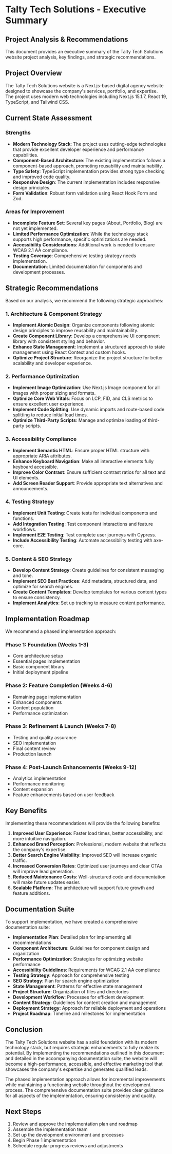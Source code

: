 # Talty Tech Solutions - Executive Summary

## Project Analysis & Recommendations

This document provides an executive summary of the Talty Tech Solutions website project analysis, key findings, and strategic recommendations.

## Project Overview

The Talty Tech Solutions website is a Next.js-based digital agency website designed to showcase the company's services, portfolio, and expertise. The project uses modern web technologies including Next.js 15.1.7, React 19, TypeScript, and Tailwind CSS.

## Current State Assessment

### Strengths

- **Modern Technology Stack**: The project uses cutting-edge technologies that provide excellent developer experience and performance capabilities.
- **Component-Based Architecture**: The existing implementation follows a component-based approach, promoting reusability and maintainability.
- **Type Safety**: TypeScript implementation provides strong type checking and improved code quality.
- **Responsive Design**: The current implementation includes responsive design principles.
- **Form Validation**: Robust form validation using React Hook Form and Zod.

### Areas for Improvement

- **Incomplete Feature Set**: Several key pages (About, Portfolio, Blog) are not yet implemented.
- **Limited Performance Optimization**: While the technology stack supports high performance, specific optimizations are needed.
- **Accessibility Considerations**: Additional work is needed to ensure WCAG 2.1 AA compliance.
- **Testing Coverage**: Comprehensive testing strategy needs implementation.
- **Documentation**: Limited documentation for components and development processes.

## Strategic Recommendations

Based on our analysis, we recommend the following strategic approaches:

### 1. Architecture & Component Strategy

- **Implement Atomic Design**: Organize components following atomic design principles to improve reusability and maintainability.
- **Create Component Library**: Develop a comprehensive UI component library with consistent styling and behavior.
- **Enhance State Management**: Implement a structured approach to state management using React Context and custom hooks.
- **Optimize Project Structure**: Reorganize the project structure for better scalability and developer experience.

### 2. Performance Optimization

- **Implement Image Optimization**: Use Next.js Image component for all images with proper sizing and formats.
- **Optimize Core Web Vitals**: Focus on LCP, FID, and CLS metrics to ensure excellent user experience.
- **Implement Code Splitting**: Use dynamic imports and route-based code splitting to reduce initial load times.
- **Optimize Third-Party Scripts**: Manage and optimize loading of third-party scripts.

### 3. Accessibility Compliance

- **Implement Semantic HTML**: Ensure proper HTML structure with appropriate ARIA attributes.
- **Enhance Keyboard Navigation**: Make all interactive elements fully keyboard accessible.
- **Improve Color Contrast**: Ensure sufficient contrast ratios for all text and UI elements.
- **Add Screen Reader Support**: Provide appropriate text alternatives and announcements.

### 4. Testing Strategy

- **Implement Unit Testing**: Create tests for individual components and functions.
- **Add Integration Testing**: Test component interactions and feature workflows.
- **Implement E2E Testing**: Test complete user journeys with Cypress.
- **Include Accessibility Testing**: Automate accessibility testing with axe-core.

### 5. Content & SEO Strategy

- **Develop Content Strategy**: Create guidelines for consistent messaging and tone.
- **Implement SEO Best Practices**: Add metadata, structured data, and optimize for search engines.
- **Create Content Templates**: Develop templates for various content types to ensure consistency.
- **Implement Analytics**: Set up tracking to measure content performance.

## Implementation Roadmap

We recommend a phased implementation approach:

### Phase 1: Foundation (Weeks 1-3)
- Core architecture setup
- Essential pages implementation
- Basic component library
- Initial deployment pipeline

### Phase 2: Feature Completion (Weeks 4-6)
- Remaining page implementation
- Enhanced components
- Content population
- Performance optimization

### Phase 3: Refinement & Launch (Weeks 7-8)
- Testing and quality assurance
- SEO implementation
- Final content review
- Production launch

### Phase 4: Post-Launch Enhancements (Weeks 9-12)
- Analytics implementation
- Performance monitoring
- Content expansion
- Feature enhancements based on user feedback

## Key Benefits

Implementing these recommendations will provide the following benefits:

1. **Improved User Experience**: Faster load times, better accessibility, and more intuitive navigation.
2. **Enhanced Brand Perception**: Professional, modern website that reflects the company's expertise.
3. **Better Search Engine Visibility**: Improved SEO will increase organic traffic.
4. **Increased Conversion Rates**: Optimized user journeys and clear CTAs will improve lead generation.
5. **Reduced Maintenance Costs**: Well-structured code and documentation will make future updates easier.
6. **Scalable Platform**: The architecture will support future growth and feature additions.

## Documentation Suite

To support implementation, we have created a comprehensive documentation suite:

- **Implementation Plan**: Detailed plan for implementing all recommendations
- **Component Architecture**: Guidelines for component design and organization
- **Performance Optimization**: Strategies for optimizing website performance
- **Accessibility Guidelines**: Requirements for WCAG 2.1 AA compliance
- **Testing Strategy**: Approach for comprehensive testing
- **SEO Strategy**: Plan for search engine optimization
- **State Management**: Patterns for effective state management
- **Project Structure**: Organization of files and directories
- **Development Workflow**: Processes for efficient development
- **Content Strategy**: Guidelines for content creation and management
- **Deployment Strategy**: Approach for reliable deployment and operations
- **Project Roadmap**: Timeline and milestones for implementation

## Conclusion

The Talty Tech Solutions website has a solid foundation with its modern technology stack, but requires strategic enhancements to fully realize its potential. By implementing the recommendations outlined in this document and detailed in the accompanying documentation suite, the website will become a high-performance, accessible, and effective marketing tool that showcases the company's expertise and generates qualified leads.

The phased implementation approach allows for incremental improvements while maintaining a functioning website throughout the development process. The comprehensive documentation suite provides clear guidance for all aspects of the implementation, ensuring consistency and quality.

## Next Steps

1. Review and approve the implementation plan and roadmap
2. Assemble the implementation team
3. Set up the development environment and processes
4. Begin Phase 1 implementation
5. Schedule regular progress reviews and adjustments